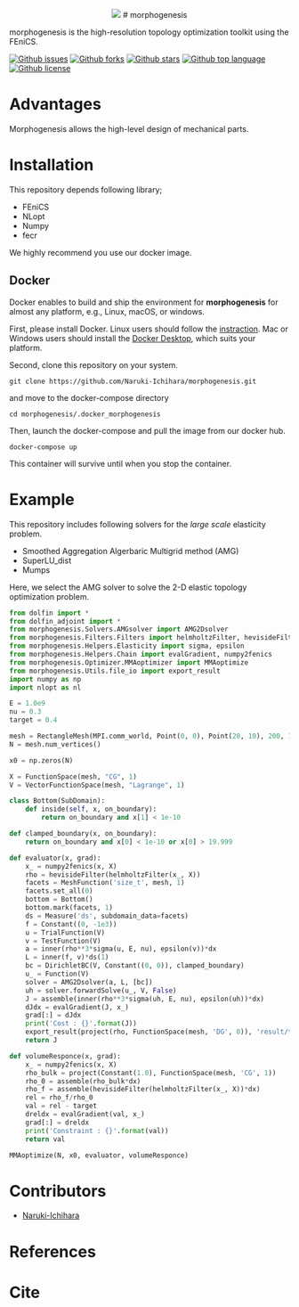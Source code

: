 <p align="center">
  <img src="https://github.com/Naruki-Ichihara/morphogenesis/tree/main/static/images/bridge.png" />
# morphogenesis
</p>

<!-- # Short Description -->

morphogenesis is the high-resolution topology optimization toolkit using the FEniCS.

<!-- # Badges -->

[![Github issues](https://img.shields.io/github/issues/Naruki-Ichihara/morphogenesis?style=for-the-badge&logo=appveyor)](https://github.com/Naruki-Ichihara/morphogenesis/issues)
[![Github forks](https://img.shields.io/github/forks/Naruki-Ichihara/morphogenesis?style=for-the-badge&logo=appveyor)](https://github.com/Naruki-Ichihara/morphogenesis/network/members)
[![Github stars](https://img.shields.io/github/stars/Naruki-Ichihara/morphogenesis?style=for-the-badge&logo=appveyor)](https://github.com/Naruki-Ichihara/morphogenesis/stargazers)
[![Github top language](https://img.shields.io/github/languages/top/Naruki-Ichihara/morphogenesis?style=for-the-badge&logo=appveyor)](https://github.com/Naruki-Ichihara/morphogenesis/)
[![Github license](https://img.shields.io/github/license/Naruki-Ichihara/morphogenesis?style=for-the-badge&logo=appveyor)](https://github.com/Naruki-Ichihara/morphogenesis/)

# Advantages

Morphogenesis allows the high-level design of mechanical parts.

# Installation

This repository depends following library;

* FEniCS
* NLopt
* Numpy
* fecr

We highly recommend you use our docker image.
## Docker
Docker enables to build and ship the environment for **morphogenesis** for almost any platform, e.g., Linux, macOS, or windows.

First, please install Docker. Linux users should follow the [instraction](https://docs.docker.com/get-started/). Mac or Windows users should install the [Docker Desktop](https://www.docker.com/products/docker-desktop), which suits your platform.

Second, clone this repository on your system.
```
git clone https://github.com/Naruki-Ichihara/morphogenesis.git
```
and move to the docker-compose directory
```
cd morphogenesis/.docker_morphogenesis
```
Then, launch the docker-compose and pull the image from our docker hub.
```
docker-compose up
```
This container will survive until when you stop the container.

# Example
This repository includes following solvers for the _large scale_ elasticity problem.

* Smoothed Aggregation Algerbaric Multigrid method (AMG)
* SuperLU_dist
* Mumps

Here, we select the AMG solver to solve the 2-D elastic topology optimization problem.

```python
from dolfin import *
from dolfin_adjoint import *
from morphogenesis.Solvers.AMGsolver import AMG2Dsolver
from morphogenesis.Filters.Filters import helmholtzFilter, hevisideFilter
from morphogenesis.Helpers.Elasticity import sigma, epsilon
from morphogenesis.Helpers.Chain import evalGradient, numpy2fenics
from morphogenesis.Optimizer.MMAoptimizer import MMAoptimize
from morphogenesis.Utils.file_io import export_result
import numpy as np
import nlopt as nl

E = 1.0e9
nu = 0.3
target = 0.4

mesh = RectangleMesh(MPI.comm_world, Point(0, 0), Point(20, 10), 200, 100)
N = mesh.num_vertices()

x0 = np.zeros(N)

X = FunctionSpace(mesh, "CG", 1)
V = VectorFunctionSpace(mesh, "Lagrange", 1)

class Bottom(SubDomain):
    def inside(self, x, on_boundary):
        return on_boundary and x[1] < 1e-10

def clamped_boundary(x, on_boundary):
    return on_boundary and x[0] < 1e-10 or x[0] > 19.999

def evaluator(x, grad):
    x_ = numpy2fenics(x, X)
    rho = hevisideFilter(helmholtzFilter(x_, X))
    facets = MeshFunction('size_t', mesh, 1)
    facets.set_all(0)
    bottom = Bottom()
    bottom.mark(facets, 1)
    ds = Measure('ds', subdomain_data=facets)
    f = Constant((0, -1e3))
    u = TrialFunction(V)
    v = TestFunction(V)
    a = inner(rho**3*sigma(u, E, nu), epsilon(v))*dx
    L = inner(f, v)*ds(1)
    bc = DirichletBC(V, Constant((0, 0)), clamped_boundary)
    u_ = Function(V)
    solver = AMG2Dsolver(a, L, [bc])
    uh = solver.forwardSolve(u_, V, False)
    J = assemble(inner(rho**3*sigma(uh, E, nu), epsilon(uh))*dx)
    dJdx = evalGradient(J, x_)
    grad[:] = dJdx
    print('Cost : {}'.format(J))
    export_result(project(rho, FunctionSpace(mesh, 'DG', 0)), 'result/test.xdmf')
    return J

def volumeResponce(x, grad):
    x_ = numpy2fenics(x, X)
    rho_bulk = project(Constant(1.0), FunctionSpace(mesh, 'CG', 1))
    rho_0 = assemble(rho_bulk*dx)
    rho_f = assemble(hevisideFilter(helmholtzFilter(x_, X))*dx)
    rel = rho_f/rho_0
    val = rel - target
    dreldx = evalGradient(val, x_)
    grad[:] = dreldx
    print('Constraint : {}'.format(val))
    return val

MMAoptimize(N, x0, evaluator, volumeResponce)
```

# Contributors

- [Naruki-Ichihara](https://github.com/Naruki-Ichihara)

# References
# Cite
